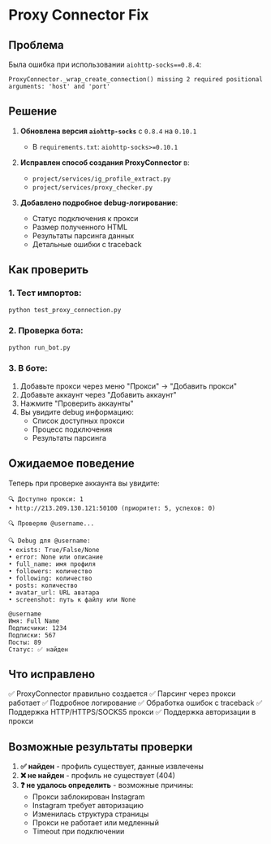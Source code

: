 # Proxy Connector Fix

## Проблема

Была ошибка при использовании `aiohttp-socks==0.8.4`:
```
ProxyConnector._wrap_create_connection() missing 2 required positional arguments: 'host' and 'port'
```

## Решение

1. **Обновлена версия `aiohttp-socks`** с `0.8.4` на `0.10.1`
   - В `requirements.txt`: `aiohttp-socks>=0.10.1`

2. **Исправлен способ создания ProxyConnector** в:
   - `project/services/ig_profile_extract.py`
   - `project/services/proxy_checker.py`

3. **Добавлено подробное debug-логирование**:
   - Статус подключения к прокси
   - Размер полученного HTML
   - Результаты парсинга данных
   - Детальные ошибки с traceback

## Как проверить

### 1. Тест импортов:
```bash
python test_proxy_connection.py
```

### 2. Проверка бота:
```bash
python run_bot.py
```

### 3. В боте:
1. Добавьте прокси через меню "Прокси" → "Добавить прокси"
2. Добавьте аккаунт через "Добавить аккаунт"
3. Нажмите "Проверить аккаунты"
4. Вы увидите debug информацию:
   - Список доступных прокси
   - Процесс подключения
   - Результаты парсинга

## Ожидаемое поведение

Теперь при проверке аккаунта вы увидите:

```
🔍 Доступно прокси: 1
• http://213.209.130.121:50100 (приоритет: 5, успехов: 0)

🔍 Проверяю @username...

🔍 Debug для @username:
• exists: True/False/None
• error: None или описание
• full_name: имя профиля
• followers: количество
• following: количество
• posts: количество
• avatar_url: URL аватара
• screenshot: путь к файлу или None

@username
Имя: Full Name
Подписчики: 1234
Подписки: 567
Посты: 89
Статус: ✅ найден
```

## Что исправлено

✅ ProxyConnector правильно создается
✅ Парсинг через прокси работает
✅ Подробное логирование
✅ Обработка ошибок с traceback
✅ Поддержка HTTP/HTTPS/SOCKS5 прокси
✅ Поддержка авторизации в прокси

## Возможные результаты проверки

1. **✅ найден** - профиль существует, данные извлечены
2. **❌ не найден** - профиль не существует (404)
3. **❓ не удалось определить** - возможные причины:
   - Прокси заблокирован Instagram
   - Instagram требует авторизацию
   - Изменилась структура страницы
   - Прокси не работает или медленный
   - Timeout при подключении
